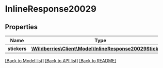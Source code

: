 # InlineResponse20029

## Properties
Name | Type | Description | Notes
------------ | ------------- | ------------- | -------------
**stickers** | [**\Wildberries\Client\Model\InlineResponse20029Stickers[]**](InlineResponse20029Stickers.md) |  | [optional] 

[[Back to Model list]](../../README.md#documentation-for-models) [[Back to API list]](../../README.md#documentation-for-api-endpoints) [[Back to README]](../../README.md)

